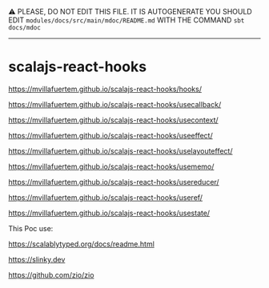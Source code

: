:warning: PLEASE, DO NOT EDIT THIS FILE.
IT IS AUTOGENERATE YOU SHOULD EDIT `modules/docs/src/main/mdoc/README.md`
WITH THE COMMAND `sbt docs/mdoc`

---

# scalajs-react-hooks

https://mvillafuertem.github.io/scalajs-react-hooks/hooks/

https://mvillafuertem.github.io/scalajs-react-hooks/usecallback/

https://mvillafuertem.github.io/scalajs-react-hooks/usecontext/

https://mvillafuertem.github.io/scalajs-react-hooks/useeffect/

https://mvillafuertem.github.io/scalajs-react-hooks/uselayouteffect/

https://mvillafuertem.github.io/scalajs-react-hooks/usememo/

https://mvillafuertem.github.io/scalajs-react-hooks/usereducer/

https://mvillafuertem.github.io/scalajs-react-hooks/useref/

https://mvillafuertem.github.io/scalajs-react-hooks/usestate/

This Poc use:

https://scalablytyped.org/docs/readme.html

https://slinky.dev

https://github.com/zio/zio

